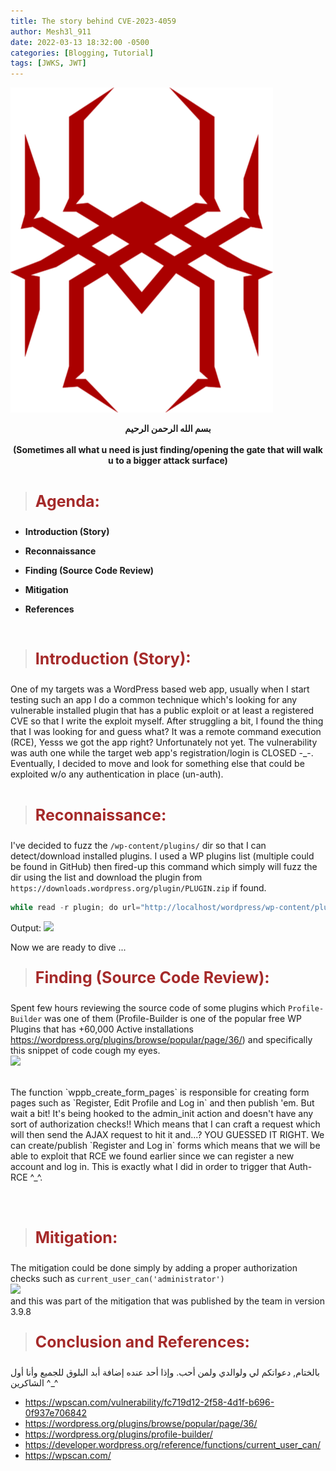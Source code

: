```yaml
---
title: The story behind CVE-2023-4059
author: Mesh3l_911
date: 2022-03-13 18:32:00 -0500
categories: [Blogging, Tutorial]
tags: [JWKS, JWT]
---
```



<p class="aligncenter">
    <img src="/pics/LOGO.png" alt="centered image" />
</p>


<center><b> بسم الله الرحمن الرحيم</b></center><br>

<center><b>(Sometimes all what u need is just finding/opening the gate that will walk u to a bigger attack surface)</b></center><br>


> <html><body><b><p style="color:#A52A2A;font-size:25px">Agenda:</p></b></body></html>

<ul><li><b>Introduction (Story)</b></li></ul>
<ul><li><b>Reconnaissance</b></li></ul>
<ul><li><b>Finding (Source Code Review)</b></li></ul>
<ul><li><b>Mitigation</b></li></ul>
<ul><li><b>References</b></li></ul>
<br>

> <html><body><b><p style="color:#A52A2A;font-size:25px">Introduction (Story):</p></b></body></html>

One of my targets was a WordPress based web app, usually when I start testing such an app I do a common technique which's looking for any vulnerable installed plugin that has a public exploit or at least a registered CVE so that I write the exploit myself. After struggling a bit, I found the thing that I was looking for and guess what? It was a remote command execution (RCE), Yesss we got the app right? Unfortunately not yet. The vulnerability was auth one while the target web app's registration/login is CLOSED -_-. Eventually, I decided to move and look for something else that could be exploited w/o any authentication in place (un-auth).
<br><br>
> <html><body><b><p style="color:#A52A2A;font-size:25px">Reconnaissance:</p></b></body></html>

I've decided to fuzz the  `/wp-content/plugins/` dir so that I can detect/download installed plugins. I used a WP plugins list (multiple could be found in GitHub) then fired-up this command which simply will fuzz the dir using the list and download the plugin from `https://downloads.wordpress.org/plugin/PLUGIN.zip` if found.

```python
while read -r plugin; do url="http://localhost/wordpress/wp-content/plugins/$plugin/"; wget --spider $url 2>&1 | grep -q '404 Not Found' || wget -nv "https://downloads.wordpress.org/plugin/$plugin.zip"; done < plugins.txt
```

Output:
![](../../posts_pics/recon_cv.png)

Now we are ready to dive ...
<br>
> <html><body><b><p style="color:#A52A2A;font-size:25px">Finding (Source Code Review):</p></b></body></html>

Spent few hours reviewing the source code of some plugins which `Profile-Builder` was one of them (Profile-Builder is one of the popular free WP Plugins that has +60,000 Active installations https://wordpress.org/plugins/browse/popular/page/36/) and specifically this snippet of code cough my eyes.
<br>
![](../../posts_pics/snippet_cv.png)

<br>
The function `wppb_create_form_pages` is responsible for creating form pages such as `Register, Edit Profile and Log in` and then publish 'em. But wait a bit! It's being hooked to the admin_init action and doesn't have any sort of authorization checks!! Which means that I can craft a request which will then send the AJAX request to hit it and...? YOU GUESSED IT RIGHT. We can create/publish `Register and Log in` forms which means that we will be able to exploit that RCE we found earlier since we can register a new account and log in.  This is exactly what I did in order to trigger that Auth-RCE ^_^. 

<br><br>
> <html><body><b><p style="color:#A52A2A;font-size:25px">Mitigation:</p></b></body></html>

The mitigation could be done simply by adding a proper authorization checks such as `current_user_can('administrator')`
<br>
![](../../posts_pics/mitigation_cv.png)
<br>and this was part of the mitigation that was published by the team in version 3.9.8 <br>

> <html><body><b><p style="color:#A52A2A;font-size:25px">Conclusion and References:</p></b></body></html>

 بالختام, دعواتكم لي ولوالدي ولمن أحب.
 وإذا أحد عنده إضافة أبد البلوق للجميع وأنا أول الشاكرين ^_^

- https://wpscan.com/vulnerability/fc719d12-2f58-4d1f-b696-0f937e706842
-   https://wordpress.org/plugins/browse/popular/page/36/
-   https://wordpress.org/plugins/profile-builder/
-   https://developer.wordpress.org/reference/functions/current_user_can/
-   https://wpscan.com/

